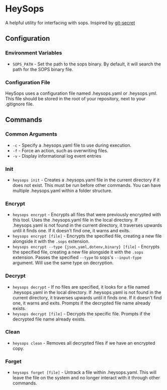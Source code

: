 # HeySops

A helpful utility for interfacing with sops. Inspired by
[git-secret](https://git-secret.io/)

## Configuration

### Environment Variables

* `SOPS_PATH` - Set the path to the sops binary. By default, it will search the path for the SOPS binary file.

### Configuration File

HeySops uses a configuration file named .heysops.yaml or .heysops.yml. This file should be stored in the root of your
repository, next to your .gitignore file.

## Commands

### Common Arguments

* `-c` - Specify a .heysops.yaml file to use during execution.
* `-f` - Force an action, such as overwriting files.
* `-v` - Display informational log event entries


### Init

* `heysops init` - Creates a .heysops.yaml file in the current directory if it
  does not exist. This must be run before other commands. You can have
  multiple .heysops.yaml within a folder structure.

### Encrypt

* `heysops encrypt` - Encrypts all files that were previously encrypted with
  this tool. Uses the .heysops.yaml file in the local directory. If
  .heysops.yaml is not found in the current directory, it traverses upwards
  until it finds one. If it doesn't find one, it warns and exits.
* `heysops encrypt [file]` - Encrypts the specified file, creating a new
  file alongside it with the `.sops` extension.
* `heysops encrypt --type {json,yaml,dotenv,binary} [file]` - Encrypts the
  specified file, creating a new file alongside it with the `.sops` extension.
  Passes the specified `--type` to sops's `--input-type` argument. Will use the
  same type on decryption.


### Decrypt

* `heysops decrypt` - If no files are specified, it looks for a file
  named .heysops.yaml in the local directory. If .heysops.yaml is not found
  in the current directory, it traverses upwards
  until it finds one. If it doesn't find one, it warns and exits.
  Prompts if the decrypted file name already exists.
* `heysops decrypt [file]` - Decrypts the specific file.
  Prompts if the decrypted file name already exists.

### Clean

* `heysops clean` - Removes all decrypted files if we have an encrypted copy.

### Forget

* `heysops forget [file]` - Untrack a file within .heysops.yaml. This will
  leave the file on the system and no longer interact with it through other
  commands.

